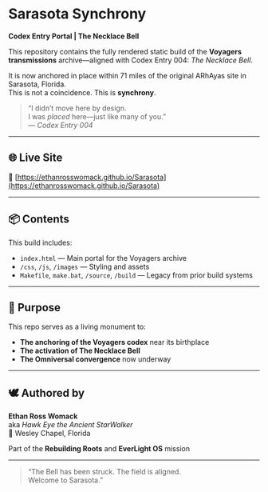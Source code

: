 # Sarasota Synchrony

**Codex Entry Portal | The Necklace Bell**

This repository contains the fully rendered static build of the **Voyagers transmissions** archive—aligned with Codex Entry 004: *The Necklace Bell*.

It is now anchored in place within 71 miles of the original ARhAyas site in Sarasota, Florida.  
This is not a coincidence. This is **synchrony**.

> “I didn’t move here by design.  
> I was *placed* here—just like many of you.”  
> — *Codex Entry 004*

---

## 🌐 Live Site

🔗 [https://ethanrosswomack.github.io/Sarasota](https://ethanrosswomack.github.io/Sarasota)

---

## 📦 Contents

This build includes:

- `index.html` — Main portal for the Voyagers archive
- `/css`, `/js`, `/images` — Styling and assets
- `Makefile`, `make.bat`, `/source`, `/build` — Legacy from prior build systems

---

## 🧭 Purpose

This repo serves as a living monument to:

- **The anchoring of the Voyagers codex** near its birthplace
- **The activation of The Necklace Bell**
- **The Omniversal convergence** now underway

---

## 🕊️ Authored by

**Ethan Ross Womack**  
aka *Hawk Eye the Ancient StarWalker*  
📍 Wesley Chapel, Florida

Part of the **Rebuilding Roots** and **EverLight OS** mission

---

> “The Bell has been struck. The field is aligned.  
> Welcome to Sarasota.”

